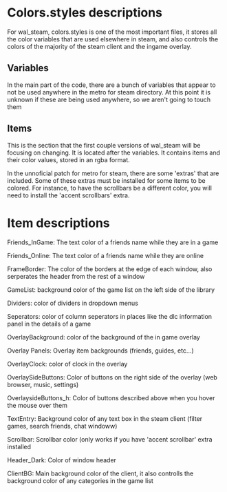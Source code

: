 # Colors.styles descriptions
For wal_steam, colors.styles is one of the most important files, it stores all the color variables that are used elsewhere in steam, and also controls the colors of the majority of the steam client and the ingame overlay.

## Variables
In the main part of the code, there are a bunch of variables that appear to not be used anywhere in the metro for steam directory. At this point it is unknown if these are being used anywhere, so we aren't going to touch them

## Items
This is the section that the first couple versions of wal_steam will be focusing on changing. It is located after the variables. It contains items and their color values, stored in an rgba format.

In the unnoficial patch for metro for steam, there are some 'extras' that are included. Some of these extras must be installed for some items to be colored. For instance, to have the scrollbars be a different color, you will need to install the 'accent scrollbars' extra.

# Item descriptions
Friends_InGame: The text color of a friends name while they are in a game

Friends_Online: The text color of a friends name while they are online

FrameBorder: The color of the borders at the edge of each window, also serperates the header from the rest of a window

GameList: background color of the game list on the left side of the library

Dividers: color of dividers in dropdown menus

Seperators: color of column seperators in places like the dlc information panel in the details of a game

OverlayBackground: color of the background of the in game overlay

Overlay Panels: Overlay item backgrounds (friends, guides, etc...)

OverlayClock: color of clock in the overlay

OverlaySideButtons: Color of buttons on the right side of the overlay (web browser, music, settings)

OverlaysideButtons_h: Color of buttons described above when you hover the mouse over them

TextEntry: Background color of any text box in the steam client (filter games, search friends, chat windoww)

Scrollbar: Scrollbar color (only works if you have 'accent scrollbar' extra installed

Header_Dark: Color of window header

ClientBG: Main background color of the client, it also controlls the background color of any categories in the game list
